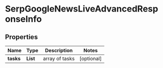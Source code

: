 # SerpGoogleNewsLiveAdvancedResponseInfo


## Properties

| Name | Type | Description | Notes |
|------------ | ------------- | ------------- | -------------|
**tasks** | **List<SerpGoogleNewsLiveAdvancedTaskInfo>** | array of tasks |[optional]|